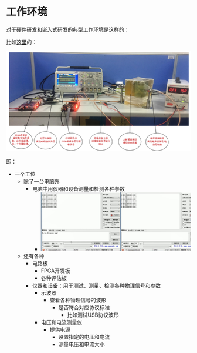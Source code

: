 # 工作环境

对于硬件研发和嵌入式研发的典型工作环境是这样的：

比如[这里](http://www.openhw.org/productinfo/102938.html)的：

![](../assets/img/hardware_embedded_working_evironment.png)

即：

* 一个工位
  * 除了一台电脑外
    * 电脑中用仪器和设备测量和检测各种参数
      * ![](../assets/img/pc_test_send_data.jpg)
  * 还有各种
    * 电路板
      * FPGA开发板
      * 各种评估板
    * 仪器和设备：用于测试、测量、检测各种物理信号和参数
      * 示波器
        * 查看各种物理信号的波形
          * 是否符合对应协议标准
            * 比如测试USB协议波形
      * 电压和电流测量仪
        * 提供电源
          * 设置指定的电压和电流
          * 测量电压和电流大小